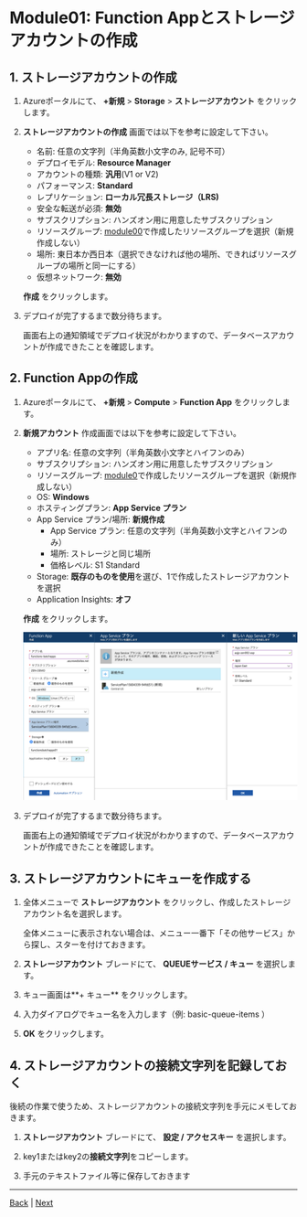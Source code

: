 # Module01: Function Appとストレージアカウントの作成

## 1. ストレージアカウントの作成

1. Azureポータルにて、 **+新規** > **Storage** > **ストレージアカウント** をクリックします。

1. **ストレージアカウントの作成** 画面では以下を参考に設定して下さい。

    * 名前: 任意の文字列（半角英数小文字のみ, 記号不可）
    * デプロイモデル: **Resource Manager**
    * アカウントの種類: **汎用**(V1 or V2)
    * パフォーマンス: **Standard**
    * レプリケーション: **ローカル冗長ストレージ（LRS)**
    * 安全な転送が必須: **無効**
    * サブスクリプション: ハンズオン用に用意したサブスクリプション
    * リソースグループ: [module00](module00.md)で作成したリソースグループを選択（新規作成しない）
    * 場所: 東日本か西日本（選択できなければ他の場所、できればリソースグループの場所と同一にする）
    * 仮想ネットワーク: **無効**

    **作成** をクリックします。

1. デプロイが完了するまで数分待ちます。

    画面右上の通知領域でデプロイ状況がわかりますので、データベースアカウントが作成できたことを確認します。

## 2. Function Appの作成

1. Azureポータルにて、 **+新規** > **Compute** > **Function App** をクリックします。

1. **新規アカウント** 作成画面では以下を参考に設定して下さい。

    * アプリ名: 任意の文字列（半角英数小文字とハイフンのみ）
    * サブスクリプション: ハンズオン用に用意したサブスクリプション
    * リソースグループ: [module0](module0.md)で作成したリソースグループを選択（新規作成しない）
    * OS: **Windows**
    * ホスティングプラン: **App Service プラン**
    * App Service プラン/場所: **新規作成**
      - App Service プラン: 任意の文字列（半角英数小文字とハイフンのみ）
      - 場所: ストレージと同じ場所
      - 価格レベル: S1 Standard
    * Storage: **既存のものを使用**を選び、1で作成したストレージアカウントを選択
    * Application Insights: **オフ**

    **作成** をクリックします。

    ![m01-1.png](images/m01-1.png)

1. デプロイが完了するまで数分待ちます。

    画面右上の通知領域でデプロイ状況がわかりますので、データベースアカウントが作成できたことを確認します。

## 3. ストレージアカウントにキューを作成する

1. 全体メニューで **ストレージアカウント** をクリックし、作成したストレージアカウント名を選択します。

    全体メニューに表示されない場合は、メニュー一番下「その他サービス」から探し、スターを付けておきます。

1. **ストレージアカウント** ブレードにて、 **QUEUEサービス / キュー** を選択します。

1. キュー画面は**+ キュー** をクリックします。

1. 入力ダイアログでキュー名を入力します（例: basic-queue-items ）

1. **OK** をクリックします。

## 4. ストレージアカウントの接続文字列を記録しておく

後続の作業で使うため、ストレージアカウントの接続文字列を手元にメモしておきます。

1. **ストレージアカウント** ブレードにて、 **設定 / アクセスキー** を選択します。

1. key1またはkey2の**接続文字列**をコピーします。

1. 手元のテキストファイル等に保存しておきます

---
[Back](module00.md) | [Next](module02.md)